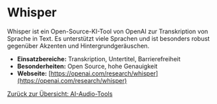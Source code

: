 # Whisper

Whisper ist ein Open-Source-KI-Tool von OpenAI zur Transkription von Sprache in Text. Es unterstützt viele Sprachen und ist besonders robust gegenüber Akzenten und Hintergrundgeräuschen.

- **Einsatzbereiche:** Transkription, Untertitel, Barrierefreiheit
- **Besonderheiten:** Open Source, hohe Genauigkeit
- **Webseite:** [https://openai.com/research/whisper](https://openai.com/research/whisper)

[Zurück zur Übersicht: AI-Audio-Tools](../ai_audio_tools.md)
